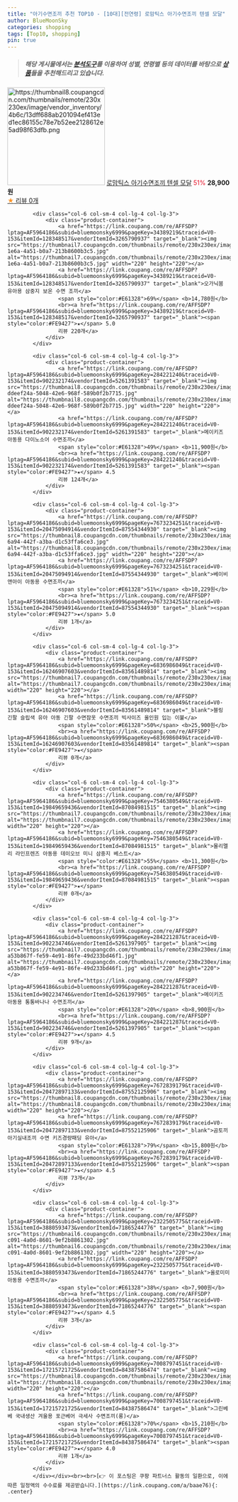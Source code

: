 ```yaml
---
title: "아기수면조끼 추천 TOP10 - [10대][전연령] 로맘틱스 아기수면조끼 텐셀 모달"
author: BlueMoonSky
categories: shopping
tags: [Top10, shopping]
pin: true
---
```


> ##### 해당 게시물에서는 [**분석도구**](https://itemscout.io/)를 이용하여 **성별**, **연령별** 등의 데이터를 바탕으로 [**상품**](https://link.coupang.com/a/baae76)들을 추천해드리고 있습니다.
<div class="container"><div class="row">
            <div class="col-6 col-sm-4 col-lg-4 col-lg-3">
                <div class="product-container">
                    <a href="https://link.coupang.com/re/AFFSDP?lptag=AF5964186&subid=bluemoonsky6999&pageKey=7648413577&traceid=V0-153&itemId=20343611259&vendorItemId=87406423858" target="_blank"><img src="https://thumbnail8.coupangcdn.com/thumbnails/remote/230x230ex/image/vendor_inventory/4b6c/13dff688ab201094ef413ed1ec86155c78e7b52ee2128612e5ad98f63dfb.png" alt="https://thumbnail8.coupangcdn.com/thumbnails/remote/230x230ex/image/vendor_inventory/4b6c/13dff688ab201094ef413ed1ec86155c78e7b52ee2128612e5ad98f63dfb.png" width="220" height="220"></a>
                    <a href="https://link.coupang.com/re/AFFSDP?lptag=AF5964186&subid=bluemoonsky6999&pageKey=7648413577&traceid=V0-153&itemId=20343611259&vendorItemId=87406423858" target="_blank">로맘틱스 아기수면조끼 텐셀 모달</a>
                    <span style="color:#E61328">51%</span> <b>28,900원</b>
                    <br><a href="https://link.coupang.com/re/AFFSDP?lptag=AF5964186&subid=bluemoonsky6999&pageKey=7648413577&traceid=V0-153&itemId=20343611259&vendorItemId=87406423858" target="_blank"><span style="color:#FE9427">★</span> 
                    리뷰 0개</a>
                </div>
            </div>
            
            <div class="col-6 col-sm-4 col-lg-4 col-lg-3">
                <div class="product-container">
                    <a href="https://link.coupang.com/re/AFFSDP?lptag=AF5964186&subid=bluemoonsky6999&pageKey=34389219&traceid=V0-153&itemId=128348517&vendorItemId=3265790937" target="_blank"><img src="https://thumbnail7.coupangcdn.com/thumbnails/remote/230x230ex/image/retail/images/2017/08/31/17/2/a108751e-1e6a-4a51-b0a7-213b8600b3c5.jpg" alt="https://thumbnail7.coupangcdn.com/thumbnails/remote/230x230ex/image/retail/images/2017/08/31/17/2/a108751e-1e6a-4a51-b0a7-213b8600b3c5.jpg" width="220" height="220"></a>
                    <a href="https://link.coupang.com/re/AFFSDP?lptag=AF5964186&subid=bluemoonsky6999&pageKey=34389219&traceid=V0-153&itemId=128348517&vendorItemId=3265790937" target="_blank">오가닉붐 유아용 삼중지 보온 수면 조끼</a>
                    <span style="color:#E61328">69%</span> <b>14,780원</b>
                    <br><a href="https://link.coupang.com/re/AFFSDP?lptag=AF5964186&subid=bluemoonsky6999&pageKey=34389219&traceid=V0-153&itemId=128348517&vendorItemId=3265790937" target="_blank"><span style="color:#FE9427">★</span> 5.0
                    리뷰 220개</a>
                </div>
            </div>
            
            <div class="col-6 col-sm-4 col-lg-4 col-lg-3">
                <div class="product-container">
                    <a href="https://link.coupang.com/re/AFFSDP?lptag=AF5964186&subid=bluemoonsky6999&pageKey=284221240&traceid=V0-153&itemId=902232174&vendorItemId=5261391583" target="_blank"><img src="https://thumbnail8.coupangcdn.com/thumbnails/remote/230x230ex/image/retail/images/2520592777413872-ddeef24a-5048-42e6-968f-589b0f2b7715.jpg" alt="https://thumbnail8.coupangcdn.com/thumbnails/remote/230x230ex/image/retail/images/2520592777413872-ddeef24a-5048-42e6-968f-589b0f2b7715.jpg" width="220" height="220"></a>
                    <a href="https://link.coupang.com/re/AFFSDP?lptag=AF5964186&subid=bluemoonsky6999&pageKey=284221240&traceid=V0-153&itemId=902232174&vendorItemId=5261391583" target="_blank">메이키즈 아동용 다이노소어 수면조끼</a>
                    <span style="color:#E61328">49%</span> <b>11,900원</b>
                    <br><a href="https://link.coupang.com/re/AFFSDP?lptag=AF5964186&subid=bluemoonsky6999&pageKey=284221240&traceid=V0-153&itemId=902232174&vendorItemId=5261391583" target="_blank"><span style="color:#FE9427">★</span> 4.5
                    리뷰 124개</a>
                </div>
            </div>
            
            <div class="col-6 col-sm-4 col-lg-4 col-lg-3">
                <div class="product-container">
                    <a href="https://link.coupang.com/re/AFFSDP?lptag=AF5964186&subid=bluemoonsky6999&pageKey=7673234251&traceid=V0-153&itemId=20475094914&vendorItemId=87554344930" target="_blank"><img src="https://thumbnail8.coupangcdn.com/thumbnails/remote/230x230ex/image/retail/images/2023/10/24/17/7/9ef250de-6a94-442f-a3ba-d1c53ffa6ce3.jpg" alt="https://thumbnail8.coupangcdn.com/thumbnails/remote/230x230ex/image/retail/images/2023/10/24/17/7/9ef250de-6a94-442f-a3ba-d1c53ffa6ce3.jpg" width="220" height="220"></a>
                    <a href="https://link.coupang.com/re/AFFSDP?lptag=AF5964186&subid=bluemoonsky6999&pageKey=7673234251&traceid=V0-153&itemId=20475094914&vendorItemId=87554344930" target="_blank">베이비앤아이 아동용 수면조끼</a>
                    <span style="color:#E61328">51%</span> <b>10,229원</b>
                    <br><a href="https://link.coupang.com/re/AFFSDP?lptag=AF5964186&subid=bluemoonsky6999&pageKey=7673234251&traceid=V0-153&itemId=20475094914&vendorItemId=87554344930" target="_blank"><span style="color:#FE9427">★</span> 5.0
                    리뷰 1개</a>
                </div>
            </div>
            
            <div class="col-6 col-sm-4 col-lg-4 col-lg-3">
                <div class="product-container">
                    <a href="https://link.coupang.com/re/AFFSDP?lptag=AF5964186&subid=bluemoonsky6999&pageKey=6836986049&traceid=V0-153&itemId=16246907603&vendorItemId=83561489814" target="_blank"><img src="https://thumbnail7.coupangcdn.com/thumbnails/remote/230x230ex/image/vendor_inventory/d2c7/c9382a6fa7289d1e61fc5a51f6e93e3cb841eb00e22c82539e3e08cd646a.jpg" alt="https://thumbnail7.coupangcdn.com/thumbnails/remote/230x230ex/image/vendor_inventory/d2c7/c9382a6fa7289d1e61fc5a51f6e93e3cb841eb00e22c82539e3e08cd646a.jpg" width="220" height="220"></a>
                    <a href="https://link.coupang.com/re/AFFSDP?lptag=AF5964186&subid=bluemoonsky6999&pageKey=6836986049&traceid=V0-153&itemId=16246907603&vendorItemId=83561489814" target="_blank">블링 긴팔 슬립색 유아 아동 긴팔 수면잠옷 수면조끼 빅사이즈 올인원 입는 이불</a>
                    <span style="color:#E61328">50%</span> <b>25,900원</b>
                    <br><a href="https://link.coupang.com/re/AFFSDP?lptag=AF5964186&subid=bluemoonsky6999&pageKey=6836986049&traceid=V0-153&itemId=16246907603&vendorItemId=83561489814" target="_blank"><span style="color:#FE9427">★</span> 
                    리뷰 0개</a>
                </div>
            </div>
            
            <div class="col-6 col-sm-4 col-lg-4 col-lg-3">
                <div class="product-container">
                    <a href="https://link.coupang.com/re/AFFSDP?lptag=AF5964186&subid=bluemoonsky6999&pageKey=7546380549&traceid=V0-153&itemId=19849659436&vendorItemId=87084981515" target="_blank"><img src="https://thumbnail7.coupangcdn.com/thumbnails/remote/230x230ex/image/rs_quotation_api/w0hxki1k/fd0e405bbf3c40718b1f9eaf98d70be1.jpg" alt="https://thumbnail7.coupangcdn.com/thumbnails/remote/230x230ex/image/rs_quotation_api/w0hxki1k/fd0e405bbf3c40718b1f9eaf98d70be1.jpg" width="220" height="220"></a>
                    <a href="https://link.coupang.com/re/AFFSDP?lptag=AF5964186&subid=bluemoonsky6999&pageKey=7546380549&traceid=V0-153&itemId=19849659436&vendorItemId=87084981515" target="_blank">몰리멜리 라인프렌즈 아동용 데이오브 미니 삼중지 베스트</a>
                    <span style="color:#E61328">55%</span> <b>11,300원</b>
                    <br><a href="https://link.coupang.com/re/AFFSDP?lptag=AF5964186&subid=bluemoonsky6999&pageKey=7546380549&traceid=V0-153&itemId=19849659436&vendorItemId=87084981515" target="_blank"><span style="color:#FE9427">★</span> 
                    리뷰 0개</a>
                </div>
            </div>
            
            <div class="col-6 col-sm-4 col-lg-4 col-lg-3">
                <div class="product-container">
                    <a href="https://link.coupang.com/re/AFFSDP?lptag=AF5964186&subid=bluemoonsky6999&pageKey=284221287&traceid=V0-153&itemId=902234746&vendorItemId=5261397905" target="_blank"><img src="https://thumbnail7.coupangcdn.com/thumbnails/remote/230x230ex/image/retail/images/8512882954565265-a53b867f-fe59-4e91-86fe-49d233bd46f1.jpg" alt="https://thumbnail7.coupangcdn.com/thumbnails/remote/230x230ex/image/retail/images/8512882954565265-a53b867f-fe59-4e91-86fe-49d233bd46f1.jpg" width="220" height="220"></a>
                    <a href="https://link.coupang.com/re/AFFSDP?lptag=AF5964186&subid=bluemoonsky6999&pageKey=284221287&traceid=V0-153&itemId=902234746&vendorItemId=5261397905" target="_blank">메이키즈 아동용 통통바나나 수면조끼</a>
                    <span style="color:#E61328">20%</span> <b>8,900원</b>
                    <br><a href="https://link.coupang.com/re/AFFSDP?lptag=AF5964186&subid=bluemoonsky6999&pageKey=284221287&traceid=V0-153&itemId=902234746&vendorItemId=5261397905" target="_blank"><span style="color:#FE9427">★</span> 4.5
                    리뷰 9개</a>
                </div>
            </div>
            
            <div class="col-6 col-sm-4 col-lg-4 col-lg-3">
                <div class="product-container">
                    <a href="https://link.coupang.com/re/AFFSDP?lptag=AF5964186&subid=bluemoonsky6999&pageKey=7672839179&traceid=V0-153&itemId=20472897133&vendorItemId=87552125906" target="_blank"><img src="https://thumbnail8.coupangcdn.com/thumbnails/remote/230x230ex/image/vendor_inventory/6946/a6e69131f4622d540a9a5789035cea21761a4ded18f8aee4e7cc3f1320e6.jpg" alt="https://thumbnail8.coupangcdn.com/thumbnails/remote/230x230ex/image/vendor_inventory/6946/a6e69131f4622d540a9a5789035cea21761a4ded18f8aee4e7cc3f1320e6.jpg" width="220" height="220"></a>
                    <a href="https://link.coupang.com/re/AFFSDP?lptag=AF5964186&subid=bluemoonsky6999&pageKey=7672839179&traceid=V0-153&itemId=20472897133&vendorItemId=87552125906" target="_blank">곰토끼 아기실내조끼 수면 키즈경량패딩 유아</a>
                    <span style="color:#E61328">79%</span> <b>15,800원</b>
                    <br><a href="https://link.coupang.com/re/AFFSDP?lptag=AF5964186&subid=bluemoonsky6999&pageKey=7672839179&traceid=V0-153&itemId=20472897133&vendorItemId=87552125906" target="_blank"><span style="color:#FE9427">★</span> 4.5
                    리뷰 73개</a>
                </div>
            </div>
            
            <div class="col-6 col-sm-4 col-lg-4 col-lg-3">
                <div class="product-container">
                    <a href="https://link.coupang.com/re/AFFSDP?lptag=AF5964186&subid=bluemoonsky6999&pageKey=2322505775&traceid=V0-153&itemId=3880593473&vendorItemId=71865244776" target="_blank"><img src="https://thumbnail6.coupangcdn.com/thumbnails/remote/230x230ex/image/retail/images/2020/10/19/17/4/5810ea5e-c091-4a0d-8601-9ef2b8861302.jpg" alt="https://thumbnail6.coupangcdn.com/thumbnails/remote/230x230ex/image/retail/images/2020/10/19/17/4/5810ea5e-c091-4a0d-8601-9ef2b8861302.jpg" width="220" height="220"></a>
                    <a href="https://link.coupang.com/re/AFFSDP?lptag=AF5964186&subid=bluemoonsky6999&pageKey=2322505775&traceid=V0-153&itemId=3880593473&vendorItemId=71865244776" target="_blank">올로미미 아동용 수면조끼</a>
                    <span style="color:#E61328">38%</span> <b>7,900원</b>
                    <br><a href="https://link.coupang.com/re/AFFSDP?lptag=AF5964186&subid=bluemoonsky6999&pageKey=2322505775&traceid=V0-153&itemId=3880593473&vendorItemId=71865244776" target="_blank"><span style="color:#FE9427">★</span> 4.5
                    리뷰 3개</a>
                </div>
            </div>
            
            <div class="col-6 col-sm-4 col-lg-4 col-lg-3">
                <div class="product-container">
                    <a href="https://link.coupang.com/re/AFFSDP?lptag=AF5964186&subid=bluemoonsky6999&pageKey=7008797451&traceid=V0-153&itemId=17215721725&vendorItemId=84387586474" target="_blank"><img src="https://thumbnail8.coupangcdn.com/thumbnails/remote/230x230ex/image/vendor_inventory/1a7d/a0cd8919e1069ca2a9c1a21293b63a4ea6408a90660ca7d357fd6338ea04.jpg" alt="https://thumbnail8.coupangcdn.com/thumbnails/remote/230x230ex/image/vendor_inventory/1a7d/a0cd8919e1069ca2a9c1a21293b63a4ea6408a90660ca7d357fd6338ea04.jpg" width="220" height="220"></a>
                    <a href="https://link.coupang.com/re/AFFSDP?lptag=AF5964186&subid=bluemoonsky6999&pageKey=7008797451&traceid=V0-153&itemId=17215721725&vendorItemId=84387586474" target="_blank">그린베베 국내생산 겨울용 포근베어 극세사 수면조끼(롱)</a>
                    <span style="color:#E61328">70%</span> <b>15,210원</b>
                    <br><a href="https://link.coupang.com/re/AFFSDP?lptag=AF5964186&subid=bluemoonsky6999&pageKey=7008797451&traceid=V0-153&itemId=17215721725&vendorItemId=84387586474" target="_blank"><span style="color:#FE9427">★</span> 4.0
                    리뷰 1개</a>
                </div>
            </div>
            </div></div><br><br>[👉 이 포스팅은 쿠팡 파트너스 활동의 일환으로, 이에 따른 일정액의 수수료를 제공받습니다.](https://link.coupang.com/a/baae76){: .center}